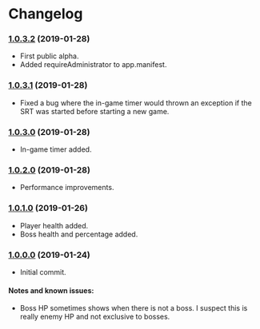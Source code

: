 # Changelog

### [1.0.3.2](http://dudley.gg/re2/re2remakesrt/RE2REmakeSRT-1032-Alpha-Signed-Release.7z) (2019-01-28)
* First public alpha.
* Added requireAdministrator to app.manifest.

### [1.0.3.1](about:blank) (2019-01-28)
* Fixed a bug where the in-game timer would thrown an exception if the SRT was started before starting a new game.

### [1.0.3.0](about:blank) (2019-01-28)
* In-game timer added.

### [1.0.2.0](about:blank) (2019-01-28)
* Performance improvements.

### [1.0.1.0](about:blank) (2019-01-26)
* Player health added.
* Boss health and percentage added.

### [1.0.0.0](about:blank) (2019-01-24)
* Initial commit.


#### Notes and known issues:
* Boss HP sometimes shows when there is not a boss. I suspect this is really enemy HP and not exclusive to bosses.
